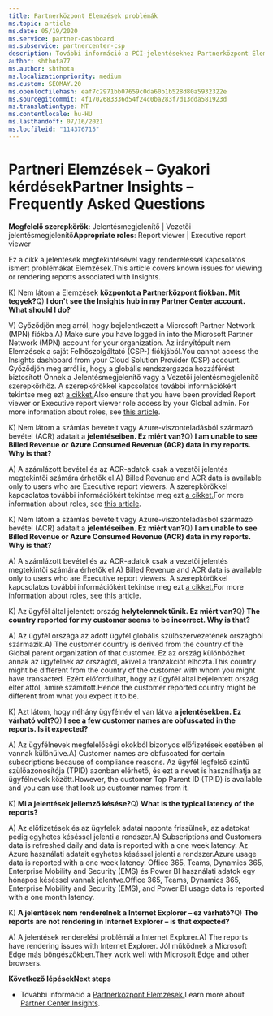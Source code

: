 ```yaml
---
title: Partnerközpont Elemzések problémák
ms.topic: article
ms.date: 05/19/2020
ms.service: partner-dashboard
ms.subservice: partnercenter-csp
description: További információ a PCI-jelentésekhez Partnerközpont Elemzések ismert problémákról. Az információk tartalmazhatnak ismert renderelési problémákat vagy jelentéskészítési korlátozásokat.
author: shthota77
ms.author: shthota
ms.localizationpriority: medium
ms.custom: SEOMAY.20
ms.openlocfilehash: eaf7c2971bb07659c0da60b1b528d80a5932322e
ms.sourcegitcommit: 4f1702683336d54f24c0ba283f7d13dda581923d
ms.translationtype: MT
ms.contentlocale: hu-HU
ms.lasthandoff: 07/16/2021
ms.locfileid: "114376715"
---
```

# <a name="partner-insights--frequently-asked-questions"></a><span data-ttu-id="b9e54-104">Partneri Elemzések – Gyakori kérdések</span><span class="sxs-lookup"><span data-stu-id="b9e54-104">Partner Insights – Frequently Asked Questions</span></span>

<span data-ttu-id="b9e54-105">**Megfelelő szerepkörök:** Jelentésmegjelenítő | Vezetői jelentésmegjelenítő</span><span class="sxs-lookup"><span data-stu-id="b9e54-105">**Appropriate roles**: Report viewer | Executive report viewer</span></span>

<span data-ttu-id="b9e54-106">Ez a cikk a jelentések megtekintésével vagy rendereléssel kapcsolatos ismert problémákat Elemzések.</span><span class="sxs-lookup"><span data-stu-id="b9e54-106">This article covers known issues for viewing or rendering reports associated with Insights.</span></span>

<span data-ttu-id="b9e54-107">K) Nem látom a Elemzések **központot a Partnerközpont fiókban. Mit tegyek?**</span><span class="sxs-lookup"><span data-stu-id="b9e54-107">Q) **I don't see the Insights hub in my Partner Center account. What should I do?**</span></span>

<span data-ttu-id="b9e54-108">V) Győződjön meg arról, hogy bejelentkezett a Microsoft Partner Network (MPN) fiókba.</span><span class="sxs-lookup"><span data-stu-id="b9e54-108">A) Make sure you have logged in into the Microsoft Partner Network (MPN) account for your organization.</span></span> <span data-ttu-id="b9e54-109">Az irányítópult nem Elemzések a saját Felhőszolgáltató (CSP-) fiókjából.</span><span class="sxs-lookup"><span data-stu-id="b9e54-109">You cannot access the Insights dashboard from your Cloud Solution Provider (CSP) account.</span></span> <span data-ttu-id="b9e54-110">Győződjön meg arról is, hogy a globális rendszergazda hozzáférést biztosított Önnek a Jelentésmegjelenítő vagy a Vezetői jelentésmegjelenítő szerepkörhöz.  A szerepkörökkel kapcsolatos további információkért tekintse meg ezt [a cikket.](./insights-roles.md)</span><span class="sxs-lookup"><span data-stu-id="b9e54-110">Also ensure that you have been provided Report viewer or Executive report viewer role access by your Global admin.  For more information about roles, see [this article](./insights-roles.md).</span></span>

<span data-ttu-id="b9e54-111">K) Nem látom a számlás bevételt vagy Azure-viszonteladásból származó bevétel (ACR) adatait a **jelentéseiben. Ez miért van?**</span><span class="sxs-lookup"><span data-stu-id="b9e54-111">Q) **I am unable to see Billed Revenue or Azure Consumed Revenue (ACR) data in my reports. Why is that?**</span></span>

<span data-ttu-id="b9e54-112">A) A számlázott bevétel és az ACR-adatok csak a vezetői jelentés megtekintői számára érhetők el.</span><span class="sxs-lookup"><span data-stu-id="b9e54-112">A) Billed Revenue and ACR data is available only to users who are Executive report viewers.</span></span>  <span data-ttu-id="b9e54-113">A szerepkörökkel kapcsolatos további információkért tekintse meg ezt [a cikket.](./insights-roles.md)</span><span class="sxs-lookup"><span data-stu-id="b9e54-113">For more information about roles, see [this article](./insights-roles.md).</span></span>

<span data-ttu-id="b9e54-114">K) Nem látom a számlás bevételt vagy Azure-viszonteladásból származó bevétel (ACR) adatait a **jelentéseiben. Ez miért van?**</span><span class="sxs-lookup"><span data-stu-id="b9e54-114">Q) **I am unable to see Billed Revenue or Azure Consumed Revenue (ACR) data in my reports. Why is that?**</span></span>

<span data-ttu-id="b9e54-115">A) A számlázott bevétel és az ACR-adatok csak a vezetői jelentés megtekintői számára érhetők el.</span><span class="sxs-lookup"><span data-stu-id="b9e54-115">A) Billed Revenue and ACR data is available only to users who are Executive report viewers.</span></span> <span data-ttu-id="b9e54-116">A szerepkörökkel kapcsolatos további információkért tekintse meg ezt [a cikket.](./insights-roles.md)</span><span class="sxs-lookup"><span data-stu-id="b9e54-116">For more information about roles, see [this article](./insights-roles.md).</span></span>

<span data-ttu-id="b9e54-117">K) Az ügyfél által jelentett ország **helytelennek tűnik. Ez miért van?**</span><span class="sxs-lookup"><span data-stu-id="b9e54-117">Q) **The country reported for my customer seems to be incorrect. Why is that?**</span></span>

<span data-ttu-id="b9e54-118">A) Az ügyfél országa az adott ügyfél globális szülőszervezetének országból származik.</span><span class="sxs-lookup"><span data-stu-id="b9e54-118">A) The customer country is derived from the country of the Global parent organization of that customer.</span></span> <span data-ttu-id="b9e54-119">Ez az ország különbözhet annak az ügyfélnek az országtól, akivel a tranzakciót elhozta.</span><span class="sxs-lookup"><span data-stu-id="b9e54-119">This country might be different from the country of the customer with whom you might have transacted.</span></span> <span data-ttu-id="b9e54-120">Ezért előfordulhat, hogy az ügyfél által bejelentett ország eltér attól, amire számított.</span><span class="sxs-lookup"><span data-stu-id="b9e54-120">Hence the customer reported country might be different from what you expect it to be.</span></span>

<span data-ttu-id="b9e54-121">K) Azt látom, hogy néhány ügyfélnév el van látva **a jelentésekben. Ez várható volt?**</span><span class="sxs-lookup"><span data-stu-id="b9e54-121">Q) **I see a few customer names are obfuscated in the reports. Is it expected?**</span></span>

<span data-ttu-id="b9e54-122">A) Az ügyfélnevek megfelelőségi okokból bizonyos előfizetések esetében el vannak különülve.</span><span class="sxs-lookup"><span data-stu-id="b9e54-122">A) Customer names are obfuscated for certain subscriptions because of compliance reasons.</span></span> <span data-ttu-id="b9e54-123">Az ügyfél legfelső szintű szülőazonosítója (TPID) azonban elérhető, és ezt a nevet is használhatja az ügyfélnevek között.</span><span class="sxs-lookup"><span data-stu-id="b9e54-123">However, the customer Top Parent ID (TPID) is available and you can use that look up customer names from it.</span></span>

<span data-ttu-id="b9e54-124">K) **Mi a jelentések jellemző késése?**</span><span class="sxs-lookup"><span data-stu-id="b9e54-124">Q) **What is the typical latency of the reports?**</span></span>

<span data-ttu-id="b9e54-125">A) Az előfizetések és az ügyfelek adatai naponta frissülnek, az adatokat pedig egyhetes késéssel jelenti a rendszer.</span><span class="sxs-lookup"><span data-stu-id="b9e54-125">A) Subscriptions and Customers data is refreshed daily and data is reported with a one week latency.</span></span> <span data-ttu-id="b9e54-126">Az Azure használati adatait egyhetes késéssel jelenti a rendszer.</span><span class="sxs-lookup"><span data-stu-id="b9e54-126">Azure usage data is reported with a one week latency.</span></span> <span data-ttu-id="b9e54-127">Office 365, Teams, Dynamics 365, Enterprise Mobility and Security (EMS) és Power BI használati adatok egy hónapos késéssel vannak jelentve.</span><span class="sxs-lookup"><span data-stu-id="b9e54-127">Office 365, Teams, Dynamics 365, Enterprise Mobility and Security (EMS), and Power BI usage data is reported with a one month latency.</span></span>

<span data-ttu-id="b9e54-128">K) **A jelentések nem renderelnek a Internet Explorer – ez várható?**</span><span class="sxs-lookup"><span data-stu-id="b9e54-128">Q) **The reports are not rendering in Internet Explorer – is that expected?**</span></span>

<span data-ttu-id="b9e54-129">A) A jelentések renderelési problémái a Internet Explorer.</span><span class="sxs-lookup"><span data-stu-id="b9e54-129">A)  The reports have rendering issues with Internet Explorer.</span></span> <span data-ttu-id="b9e54-130">Jól működnek a Microsoft Edge más böngészőkben.</span><span class="sxs-lookup"><span data-stu-id="b9e54-130">They work well with Microsoft Edge and other browsers.</span></span>

<span data-ttu-id="b9e54-131">**Következő lépések**</span><span class="sxs-lookup"><span data-stu-id="b9e54-131">**Next steps**</span></span>

- <span data-ttu-id="b9e54-132">További információ a [Partnerközpont Elemzések.](partner-center-insights.md)</span><span class="sxs-lookup"><span data-stu-id="b9e54-132">Learn more about [Partner Center Insights](partner-center-insights.md).</span></span>
